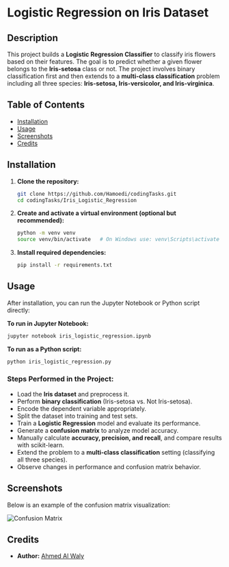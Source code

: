 # Logistic Regression on Iris Dataset

## Description
This project builds a **Logistic Regression Classifier** to classify iris flowers based on their features. The goal is to predict whether a given flower belongs to the **Iris-setosa** class or not. The project involves binary classification first and then extends to a **multi-class classification** problem including all three species: **Iris-setosa, Iris-versicolor, and Iris-virginica**.

## Table of Contents
- [Installation](#installation)
- [Usage](#usage)
- [Screenshots](#screenshots)
- [Credits](#credits)

## Installation
1. **Clone the repository:**
   ```bash
   git clone https://github.com/Hamoedi/codingTasks.git
   cd codingTasks/Iris_Logistic_Regression
   ```
2. **Create and activate a virtual environment (optional but recommended):**
   ```bash
   python -m venv venv
   source venv/bin/activate   # On Windows use: venv\Scripts\activate
   ```
3. **Install required dependencies:**
   ```bash
   pip install -r requirements.txt
   ```

## Usage
After installation, you can run the Jupyter Notebook or Python script directly:

**To run in Jupyter Notebook:**
```bash
jupyter notebook iris_logistic_regression.ipynb
```

**To run as a Python script:**
```bash
python iris_logistic_regression.py
```

### Steps Performed in the Project:
- Load the **Iris dataset** and preprocess it.
- Perform **binary classification** (Iris-setosa vs. Not Iris-setosa).
- Encode the dependent variable appropriately.
- Split the dataset into training and test sets.
- Train a **Logistic Regression** model and evaluate its performance.
- Generate a **confusion matrix** to analyze model accuracy.
- Manually calculate **accuracy, precision, and recall**, and compare results with scikit-learn.
- Extend the problem to a **multi-class classification** setting (classifying all three species).
- Observe changes in performance and confusion matrix behavior.

## Screenshots
Below is an example of the confusion matrix visualization:

![Confusion Matrix](https://github.com/user-attachments/assets/27071084-aa92-4b58-894d-a42414731f79)


## Credits
- **Author:** [Ahmed Al Waly](https://github.com/Hamoedi)



